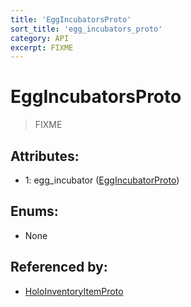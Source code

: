 ```yaml
---
title: 'EggIncubatorsProto'
sort_title: 'egg_incubators_proto'
category: API
excerpt: FIXME
---
```


# EggIncubatorsProto

> FIXME

## Attributes:

- 1: egg_incubator ([EggIncubatorProto](../EggIncubatorProto/)) 

## Enums:

- None

## Referenced by:

- [HoloInventoryItemProto](../HoloInventoryItemProto/)
